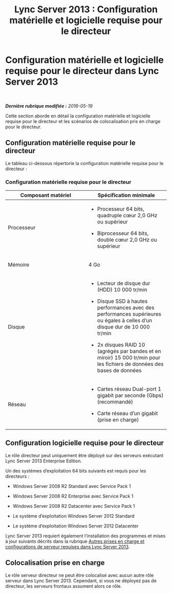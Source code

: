 ﻿---
title: 'Lync Server 2013 : Configuration matérielle et logicielle requise pour le directeur'
TOCTitle: Configuration matérielle et logicielle requise pour le directeur
ms:assetid: 747b701e-7f97-46fe-91c5-1e8d9addf9f7
ms:mtpsurl: https://technet.microsoft.com/fr-fr/library/Gg398560(v=OCS.15)
ms:contentKeyID: 49297735
ms.date: 05/20/2016
mtps_version: v=OCS.15
ms.translationtype: HT
---

# Configuration matérielle et logicielle requise pour le directeur dans Lync Server 2013

 

_**Dernière rubrique modifiée :** 2016-05-19_

Cette section aborde en détail la configuration matérielle et logicielle requise pour le directeur et les scénarios de colocalisation pris en charge pour le directeur.

## Configuration matérielle requise pour le directeur

Le tableau ci-dessous répertorie la configuration matérielle requise pour le directeur :

### Configuration matérielle requise pour le directeur

<table>
<colgroup>
<col style="width: 50%" />
<col style="width: 50%" />
</colgroup>
<thead>
<tr class="header">
<th>Composant matériel</th>
<th>Spécification minimale</th>
</tr>
</thead>
<tbody>
<tr class="odd">
<td><p>Processeur</p></td>
<td><ul>
<li><p>Processeur 64 bits, quadruple cœur 2,0 GHz ou supérieur</p></li>
<li><p>Biprocesseur 64 bits, double cœur 2,0 GHz ou supérieur</p></li>
</ul></td>
</tr>
<tr class="even">
<td><p>Mémoire</p></td>
<td><p>4 Go</p></td>
</tr>
<tr class="odd">
<td><p>Disque</p></td>
<td><ul>
<li><p>Lecteur de disque dur (HDD) 10 000 tr/min</p></li>
<li><p>Disque SSD à hautes performances avec des performances supérieures ou égales à celles d’un disque dur de 10 000 tr/min</p></li>
<li><p>2x disques RAID 10 (agrégés par bandes et en miroir) 15 000 tr/min pour les fichiers de données des bases de données</p></li>
</ul></td>
</tr>
<tr class="even">
<td><p>Réseau</p></td>
<td><ul>
<li><p>Cartes réseau Dual-port 1 gigabit par seconde (Gbps) (recommandé)</p></li>
<li><p>Carte réseau d’un gigabit (prise en charge)</p></li>
</ul></td>
</tr>
</tbody>
</table>


## Configuration logicielle requise pour le directeur

Le rôle directeur peut uniquement être déployé sur des serveurs exécutant Lync Server 2013 Enterprise Edition.

Un des systèmes d’exploitation 64 bits suivants est requis pour les directeurs :

  - Windows Server 2008 R2 Standard avec Service Pack 1

  - Windows Server 2008 R2 Enterprise avec Service Pack 1

  - Windows Server 2008 R2 Datacenter avec Service Pack 1

  - Le système d’exploitation Windows Server 2012 Standard

  - Le système d’exploitation Windows Server 2012 Datacenter

Lync Server 2013 requiert également l’installation des programmes et mises à jour suivants décrits dans la rubrique [Autres prises en charge et configurations de serveur requises dans Lync Server 2013](lync-server-2013-additional-server-support-and-requirements.md).

## Colocalisation prise en charge

Le rôle serveur directeur ne peut être colocalisé avec aucun autre rôle serveur dans Lync Server 2013. Cependant, si vous ne déployez pas de directeur, les serveurs frontaux assument alors ce rôle.


